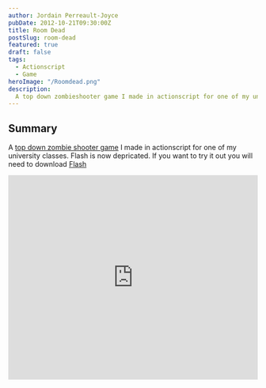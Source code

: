 ```yaml
---
author: Jordain Perreault-Joyce
pubDate: 2012-10-21T09:30:00Z
title: Room Dead
postSlug: room-dead
featured: true
draft: false
tags:
  - Actionscript
  - Game
heroImage: "/Roomdead.png"
description:
  A top down zombieshooter game I made in actionscript for one of my university classes in 2012.
---
```

## Summary
A [top down zombie shooter game](https://drive.google.com/file/d/1wZEQsn03wQ2M1q_mInmzL06rpJJAeTiI/view?usp=sharing) I made in actionscript for one of my university classes. Flash is now depricated. If you want to try it out you will need to download [Flash](https://archive.org/download/flashplayer_old/flashplayer32_0r0_371_win.exe)



<iframe width="100%" height="414" src="https://www.youtube.com/embed/NJiQ2kYau3k" title="YouTube video player" frameborder="0" allow="accelerometer; autoplay; clipboard-write; encrypted-media; gyroscope; picture-in-picture; web-share" allowfullscreen></iframe>